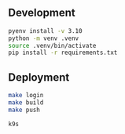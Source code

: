 ## Development

```sh
pyenv install -v 3.10
python -m venv .venv
source .venv/bin/activate
pip install -r requirements.txt
```

## Deployment

```sh
make login
make build
make push
```

```sh
k9s
```

